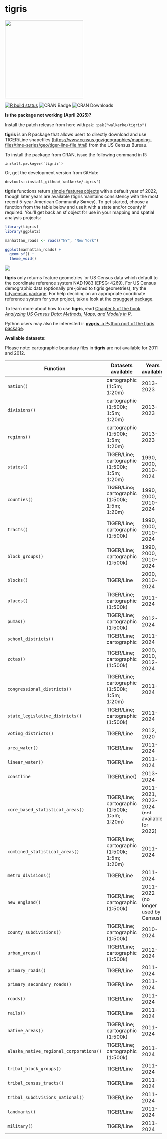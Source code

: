 # tigris

<img src=tools/readme/tigris_sticker.png width="250">

[![R build status](https://github.com/walkerke/tigris/workflows/R-CMD-check/badge.svg)](https://github.com/walkerke/tigris/actions) ![CRAN Badge](http://www.r-pkg.org/badges/version/tigris)  ![CRAN Downloads](http://cranlogs.r-pkg.org/badges/tigris)

__Is the package not working (April 2025)?__

Install the patch release from here with `pak::pak("walkerke/tigris")`

__tigris__ is an R package that allows users to directly download and use TIGER/Line shapefiles (<https://www.census.gov/geographies/mapping-files/time-series/geo/tiger-line-file.html>) from the US Census Bureau.  

To install the package from CRAN, issue the following command in R: 

```
install.packages('tigris')
```

Or, get the development version from GitHub: 

```
devtools::install_github('walkerke/tigris')
```

__tigris__ functions return [simple features objects](https://r-spatial.github.io/sf/) with a default year of 2022, though later years are available (tigris maintains consistency with the most recent 5-year American Community Survey).  To get started, choose a function from the table below and use it with a state and/or county if required. You'll get back an sf object for use in your mapping and spatial analysis projects: 

```r
library(tigris)
library(ggplot2)

manhattan_roads <- roads("NY", "New York")

ggplot(manhattan_roads) + 
  geom_sf() + 
  theme_void()
```

<img src=tools/readme/ny_roads.png>

__tigris__ only returns feature geometries for US Census data which default to the coordinate reference system NAD 1983 (EPSG: 4269). For US Census demographic data (optionally pre-joined to tigris geometries), try the [tidycensus package](https://walker-data.com/tidycensus/).  For help deciding on an appropriate coordinate reference system for your project, take a look at the [crsuggest package](https://github.com/walkerke/crsuggest).  

To learn more about how to use __tigris__, read [Chapter 5 of the book _Analyzing US Census Data: Methods, Maps, and Models in R_](https://walker-data.com/census-r/census-geographic-data-and-applications-in-r.html). 

Python users may also be interested in [__pygris__, a Python port of the tigris package](https://walker-data.com/pygris/).  

__Available datasets:__

Please note: cartographic boundary files in __tigris__ are not available for 2011 and 2012.  

| Function | Datasets available | Years available |
|------------------------------------------|------------------------------------------------|------------------------------|
| `nation()` | cartographic (1:5m; 1:20m) | 2013-2023 |
| `divisions()` | cartographic (1:500k; 1:5m; 1:20m) | 2013-2023 |
| `regions()` | cartographic (1:500k; 1:5m; 1:20m) | 2013-2023 |
| `states()` | TIGER/Line; cartographic (1:500k; 1:5m; 1:20m) | 1990, 2000, 2010-2024 |
| `counties()` | TIGER/Line; cartographic (1:500k; 1:5m; 1:20m) | 1990, 2000, 2010-2024 |
| `tracts()` | TIGER/Line; cartographic (1:500k) | 1990, 2000, 2010-2024 |
| `block_groups()` | TIGER/Line; cartographic (1:500k) | 1990, 2000, 2010-2024 |
| `blocks()` | TIGER/Line | 2000, 2010-2024 |
| `places()` | TIGER/Line; cartographic (1:500k) | 2011-2024 |
| `pumas()` | TIGER/Line; cartographic (1:500k) | 2012-2024 |
| `school_districts()` | TIGER/Line; cartographic | 2011-2024 |
| `zctas()` | TIGER/Line; cartographic (1:500k) | 2000, 2010, 2012-2024 |
| `congressional_districts()` | TIGER/Line; cartographic (1:500k; 1:5m; 1:20m) | 2011-2024 |
| `state_legislative_districts()` | TIGER/Line; cartographic (1:500k) | 2011-2024 |
| `voting_districts()` | TIGER/Line | 2012, 2020 |
| `area_water()` | TIGER/Line | 2011-2024 |
| `linear_water()` | TIGER/Line | 2011-2024 |
| `coastline` | TIGER/Line() | 2013-2024 |
| `core_based_statistical_areas()` | TIGER/Line; cartographic (1:500k; 1:5m; 1:20m) | 2011-2021, 2023-2024 (not available for 2022) |
| `combined_statistical_areas()` | TIGER/Line; cartographic (1:500k; 1:5m; 1:20m) | 2011-2024 |
| `metro_divisions()` | TIGER/Line | 2011-2024 |
| `new_england()` | TIGER/Line; cartographic (1:500k) | 2011-2022 (no longer used by Census) |
| `county_subdivisions()` | TIGER/Line; cartographic (1:500k) | 2010-2024 |
| `urban_areas()` | TIGER/Line; cartographic (1:500k) | 2012-2024 |
| `primary_roads()` | TIGER/Line | 2011-2024 |
| `primary_secondary_roads()` | TIGER/Line | 2011-2024 |
| `roads()` | TIGER/Line | 2011-2024 |
| `rails()` | TIGER/Line | 2011-2024 |
| `native_areas()` | TIGER/Line; cartographic (1:500k) | 2011-2024 |
| `alaska_native_regional_corporations()` | TIGER/Line; cartographic (1:500k) | 2011-2024 |
| `tribal_block_groups()` | TIGER/Line | 2011-2024 |
| `tribal_census_tracts()` | TIGER/Line | 2011-2024 |
| `tribal_subdivisions_national()` | TIGER/Line | 2011-2024 |
| `landmarks()` | TIGER/Line | 2011-2024 |
| `military()` | TIGER/Line | 2011-2024 |




 
